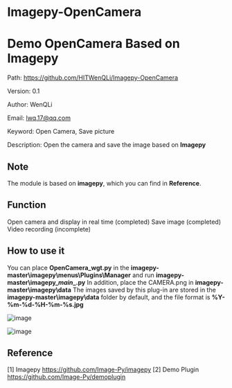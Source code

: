 # Imagepy-OpenCamera
# Demo OpenCamera Based on Imagepy

Path: https://github.com/HITWenQLi/Imagepy-OpenCamera

Version: 0.1

Author: WenQLi

Email: lwq.17@qq.com

Keyword: Open Camera, Save picture

Description: Open the camera and save the image based on **Imagepy**

## Note
The module is based on **imagepy**, which you can find in **Reference**.

## Function
Open camera and display in real time (completed)
Save image (completed)
Video recording (incomplete)

## How to use it
You can place **OpenCamera_wgt.py** in the **imagepy-master\imagepy\menus\Plugins\Manager** and run **imagepy-master\imagepy\__main__.py**
In addition, place the CAMERA.png in **imagepy-master\imagepy\data**
The images saved by this plug-in are stored in the **imagepy-master\imagepy\data** folder by default, and the file format is **%Y-%m-%d-%H-%m-%s.jpg**

![image](https://github.com/HITWenQLi/Imagepy-OpenCamera/tree/main/image/C1.PNG)

![image](https://github.com/HITWenQLi/Imagepy-OpenCamera/tree/main/image/C2.PNG)

## Reference
[1] Imagepy https://github.com/Image-Py/imagepy
[2] Demo Plugin https://github.com/Image-Py/demoplugin
